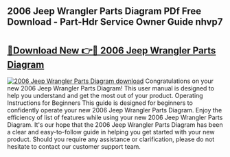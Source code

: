 ## 2006 Jeep Wrangler Parts Diagram PDf Free Download - Part-Hdr Service Owner Guide nhvp7

# <h2><a href="http://dfk96rt.blite.top/?on=2006+Jeep+Wrangler+Parts+Diagram">🔗Download New 👉🔴 2006 Jeep Wrangler Parts Diagram</a></h2>

[![2006 Jeep Wrangler Parts Diagram download](https://i.imgur.com/lujVjoI.png)](http://dfk96rt.blite.top/?on=2006+Jeep+Wrangler+Parts+Diagram)
Congratulations on your new 2006 Jeep Wrangler Parts Diagram! This user manual is designed to help you understand and get the most out of your product. Operating Instructions for Beginners This guide is designed for beginners to confidently operate your new 2006 Jeep Wrangler Parts Diagram. Enjoy the efficiency of list of features while using your new 2006 Jeep Wrangler Parts Diagram. It's our hope that the 2006 Jeep Wrangler Parts Diagram has been a clear and easy-to-follow guide in helping you get started with your new product. Should you require any assistance or clarification, please do not hesitate to contact our customer support team.
